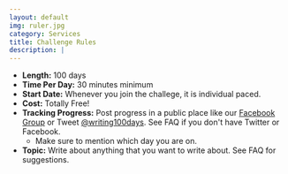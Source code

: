 ```yaml
---
layout: default
img: ruler.jpg
category: Services
title: Challenge Rules
description: |
---
```


* **Length:** 100 days
* **Time Per Day:** 30 minutes minimum 
* **Start Date:** Whenever you join the challege, it is individual paced.
* **Cost:** Totally Free!
* **Tracking Progress:** Post progress in a public place like our [Facebook Group](https://www.facebook.com/groups/writingfor100days/) or Tweet [@writing100days](https://twitter.com/writing100days).  See FAQ if you don't have Twitter or Facebook. 
     * Make sure to mention which day you are on.
* **Topic:** Write about anything that you want to write about. See FAQ for suggestions. 

